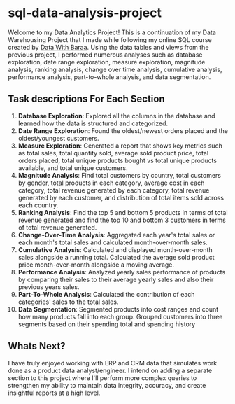 # sql-data-analysis-project
Welcome to my Data Analytics Project! This is a continuation of my Data Warehousing Project that I made while following my online SQL course created by [Data With Baraa](https://github.com/DataWithBaraa). Using the data tables and views from the previous project, I performed numerous analyses such as database exploration, date range exploration, measure exploration, magnitude analysis, ranking analysis, change over time analysis, cumulative analysis, performance analysis, part-to-whole analysis, and data segmentation. <br>

## Task descriptions For Each Section

1. **Database Exploration**: Explored all the columns in the database and learned how the data is structured and categorized. <br>
2. **Date Range Exploration**: Found the oldest/newest orders placed and the oldest/youngest customers.  <br>
3. **Measure Exploration**: Generated a report that shows key metrics such as total sales, total quantity sold, average sold product price, total orders placed, total unique products bought vs total unique products available, and total unique customers. <br>
4. **Magnitude Analysis**: Find total customers by country, total customers by gender, total products in each category, average cost in each category, total revenue generated by each category, total revenue generated by each customer, and distribution of total items sold across each country. <br>
5. **Ranking Analysis**: Find the top 5 and bottom 5 products in terms of total revenue generated and find the top 10 and bottom 3 customers in terms of total revenue generated. <br>
6. **Change-Over-Time Analysis**: Aggregated each year's total sales or each month's total sales and calculated month-over-month sales. <br>
7. **Cumulative Analysis**: Calculated and displayed month-over-month sales alongside a running total. Calculated the average sold product price month-over-month alongside a moving average. <br>
8. **Performance Analysis**: Analyzed yearly sales performance of products by comparing their sales to their average yearly sales and also their previous years sales. <br>
9. **Part-To-Whole Analysis**: Calculated the contribution of each categories' sales to the total sales. <br>
10. **Data Segmentation**:   Segmented products into cost ranges and count how many products fall into each group. Grouped customers into three segments based on their spending total and spending history <br>



## Whats Next?
I have truly enjoyed working with ERP and CRM data that simulates work done as a product data analyst/engineer. I intend on adding a separate section to this project where I'll perform more complex queries to strengthen my ability to maintain data integrity, accuracy, and create insightful reports at a high level. 
